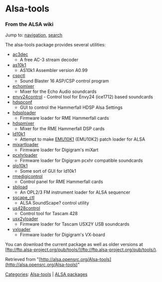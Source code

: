 Alsa-tools
==========

### From the ALSA wiki

Jump to: [navigation](#mw-head), [search](#p-search)

The alsa-tools package provides several utilities:

-   [ac3dec](?title=Ac3dec&action=edit&redlink=1 "Ac3dec (page does not exist)")
    - A free AC-3 stream decoder
-   [as10k1](?title=As10k1&action=edit&redlink=1 "As10k1 (page does not exist)")
    - AS10k1 Assembler version A0.99
-   [cspctl](?title=Cspctl&action=edit&redlink=1 "Cspctl (page does not exist)")
    - Sound Blaster 16 ASP/CSP control program
-   [echomixer](?title=Echomixer&action=edit&redlink=1 "Echomixer (page does not exist)")
    - Mixer for the Echo Audio soundcards
-   [envy24control](/Envy24control "Envy24control") - Control tool for
    Envy24 (ice1712) based soundcards
-   [hdspconf](?title=Hdspconf&action=edit&redlink=1 "Hdspconf (page does not exist)")
    - GUI to control the Hammerfall HDSP Alsa Settings
-   [hdsploader](?title=Hdsploader&action=edit&redlink=1 "Hdsploader (page does not exist)")
    - Firmware loader for RME Hammerfall cards
-   [hdspmixer](?title=Hdspmixer&action=edit&redlink=1 "Hdspmixer (page does not exist)")
    - Mixer for the RME Hammerfall DSP cards
-   [ld10k1](?title=Ld10k1&action=edit&redlink=1 "Ld10k1 (page does not exist)")
    - Attempt to make [EMU10K1](/Emu10k1 "Emu10k1") (EMU10K2) patch
    loader for ALSA
-   [mixartloader](?title=Mixartloader&action=edit&redlink=1 "Mixartloader (page does not exist)")
    - Firmware loader for Digigram's miXart
-   [pcxhrloader](?title=Pcxhrloader&action=edit&redlink=1 "Pcxhrloader (page does not exist)")
    - Firmware loader for Digigram pcxhr compatible soundcards
-   [qlo10k1](?title=Qlo10k1&action=edit&redlink=1 "Qlo10k1 (page does not exist)")
    - Some sort of GUI for ld10k1
-   [rmedigicontrol](?title=Rmedigicontrol&action=edit&redlink=1 "Rmedigicontrol (page does not exist)")
    - Control panel for RME Hammerfall cards
-   [sbiload](?title=Sbiload&action=edit&redlink=1 "Sbiload (page does not exist)")
    - An OPL2/3 FM instrument loader for ALSA sequencer
-   [sscape\_ctl](?title=Sscape_ctl&action=edit&redlink=1 "Sscape ctl (page does not exist)")
    - ALSA SoundScape? control utility
-   [us428control](?title=Us428control&action=edit&redlink=1 "Us428control (page does not exist)")
    - Control tool for Tascam 428
-   [usx2yloader](?title=Usx2yloader&action=edit&redlink=1 "Usx2yloader (page does not exist)")
    - Firmware loader for Tascam USX2Y USB soundcards
-   [vxloader](?title=Vxloader&action=edit&redlink=1 "Vxloader (page does not exist)")
    - Firmware loader for Digigram's VX-board

You can download the current package as well as older versions at
[ftp://ftp.alsa-project.org/pub/tools/](ftp://ftp.alsa-project.org/pub/tools/).

Retrieved from
"[http://alsa.opensrc.org/Alsa-tools](http://alsa.opensrc.org/Alsa-tools)"

[Categories](/Special:Categories "Special:Categories"):
[Alsa-tools](/Category:Alsa-tools "Category:Alsa-tools") | [ALSA
packages](/Category:ALSA_packages "Category:ALSA packages")

